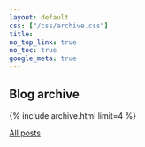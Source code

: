 ```yaml
---
layout: default
css: ["/css/archive.css"]
title:
no_top_link: true
no_toc: true
google_meta: true
---
```


## Blog archive

{% include archive.html limit=4 %}

[All posts](blog)
